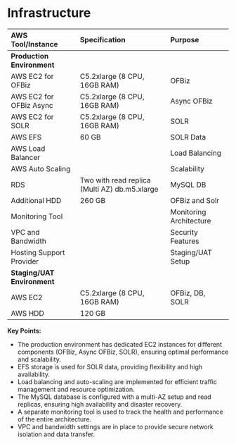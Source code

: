# Infrastructure

| AWS Tool/Instance          | Specification                               | Purpose                     |
| :-------------------------- | :-------------------------------------------- | :------------------------- |
| **Production Environment** |                                               |                            |
| AWS EC2 for OFBiz          | C5.2xlarge (8 CPU, 16GB RAM)                 | OFBiz                      |
| AWS EC2 for OFBiz Async     | C5.2xlarge (8 CPU, 16GB RAM)                 | Async OFBiz                |
| AWS EC2 for SOLR           | C5.2xlarge (8 CPU, 16GB RAM)                 | SOLR                       |
| AWS EFS                     | 60 GB                                        | SOLR Data                 |
| AWS Load Balancer          |                                               | Load Balancing             |
| AWS Auto Scaling           |                                               | Scalability                |
| RDS                        | Two with read replica (Multi AZ) db.m5.xlarge | MySQL DB                   |
| Additional HDD             | 260 GB                                      | OFBiz and Solr              |
| Monitoring Tool            |                                               | Monitoring Architecture     |
| VPC and Bandwidth          |                                               | Security Features         |
| Hosting Support Provider   |                                               | Staging/UAT Setup           |
| **Staging/UAT Environment** |                                               |                            |
| AWS EC2                     | C5.2xlarge (8 CPU, 16GB RAM)                 | OFBiz, DB, SOLR            |
| AWS HDD                    | 120 GB                                      |                           |

**Key Points:**

*   The production environment has dedicated EC2 instances for different components (OFBiz, Async OFBiz, SOLR), ensuring optimal performance and scalability.
*   EFS storage is used for SOLR data, providing flexibility and high availability.
*   Load balancing and auto-scaling are implemented for efficient traffic management and resource optimization.
*   The MySQL database is configured with a multi-AZ setup and read replicas, ensuring high availability and disaster recovery.
*   A separate monitoring tool is used to track the health and performance of the entire architecture.
*   VPC and bandwidth settings are in place to provide secure network isolation and data transfer.